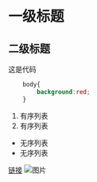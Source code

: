 # 一级标题
## 二级标题

这是代码
```css
    body{
        background:red;
    }
```

1. 有序列表
2. 有序列表

* 无序列表
* 无序列表

[链接](www.baidu.com)
![图片](1.png)


